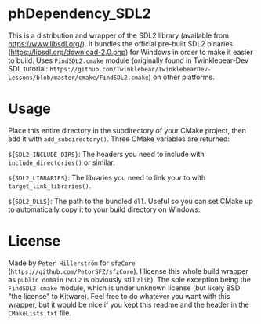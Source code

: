 # phDependency_SDL2
This is a distribution and wrapper of the SDL2 library (available from https://www.libsdl.org/). It bundles the official pre-built SDL2 binaries (https://libsdl.org/download-2.0.php) for Windows in order to make it easier to build. Uses `FindSDL2.cmake` module (originally found in Twinklebear-Dev SDL tutorial: `https://github.com/Twinklebear/TwinklebearDev-Lessons/blob/master/cmake/FindSDL2.cmake`) on other platforms.

# Usage

Place this entire directory in the subdirectory of your CMake project, then add it with `add_subdirectory()`. Three CMake variables are returned:

`${SDL2_INCLUDE_DIRS}`: The headers you need to include with `include_directories()` or similar.

`${SDL2_LIBRARIES}`: The libraries you need to link your to with `target_link_libraries()`.

`${SDL2_DLLS}`: The path to the bundled `dll`. Useful so you can set CMake up to automatically copy it to your build directory on Windows.


# License

Made by `Peter Hillerström` for `sfzCore` (`https://github.com/PetorSFZ/sfzCore`). I license this whole build wrapper as `public domain` (`SDL2` is obviously still `zlib`). The sole exception being the `FindSDL2.cmake` module, which is under unknown license (but likely BSD "the license" to Kitware). Feel free to do whatever you want with this wrapper, but it would be nice if you kept this readme and the header in the `CMakeLists.txt` file.
